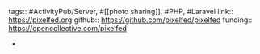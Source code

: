 ---
---

tags:: #ActivityPub/Server, #[[photo sharing]], #PHP, #Laravel 
link:: https://pixelfed.org
github:: https://github.com/pixelfed/pixelfed
funding:: https://opencollective.com/pixelfed

-
